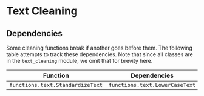 # Text Cleaning


## Dependencies

Some cleaning functions break if another goes before them.
The following table attempts to track these dependencies.
Note that since all classes are in the `text_cleaning` module, we omit that
for brevity here.

|Function|Dependencies|
|-|-|
|`functions.text.StandardizeText`|`functions.text.LowerCaseText`|
